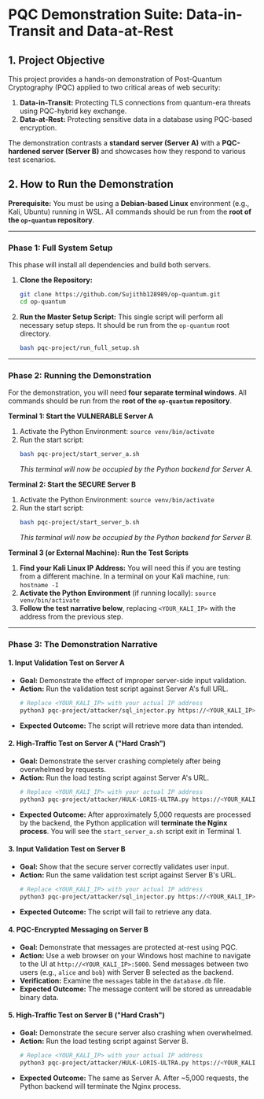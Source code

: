 # PQC Demonstration Suite: Data-in-Transit and Data-at-Rest

## 1. Project Objective

This project provides a hands-on demonstration of Post-Quantum Cryptography (PQC) applied to two critical areas of web security:
1.  **Data-in-Transit:** Protecting TLS connections from quantum-era threats using PQC-hybrid key exchange.
2.  **Data-at-Rest:** Protecting sensitive data in a database using PQC-based encryption.

The demonstration contrasts a **standard server (Server A)** with a **PQC-hardened server (Server B)** and showcases how they respond to various test scenarios.

## 2. How to Run the Demonstration

**Prerequisite:** You must be using a **Debian-based Linux** environment (e.g., Kali, Ubuntu) running in WSL. All commands should be run from the **root of the `op-quantum` repository**.

---

### Phase 1: Full System Setup

This phase will install all dependencies and build both servers.

1.  **Clone the Repository:**
    ```bash
    git clone https://github.com/Sujithb128989/op-quantum.git
    cd op-quantum
    ```

2.  **Run the Master Setup Script:** This single script will perform all necessary setup steps. It should be run from the `op-quantum` root directory.
    ```bash
    bash pqc-project/run_full_setup.sh
    ```

---

### Phase 2: Running the Demonstration

For the demonstration, you will need **four separate terminal windows**. All commands should be run from the **root of the `op-quantum` repository**.

**Terminal 1: Start the VULNERABLE Server A**
1.  Activate the Python Environment: `source venv/bin/activate`
2.  Run the start script:
    ```bash
    bash pqc-project/start_server_a.sh
    ```
    *This terminal will now be occupied by the Python backend for Server A.*

**Terminal 2: Start the SECURE Server B**
1.  Activate the Python Environment: `source venv/bin/activate`
2.  Run the start script:
    ```bash
    bash pqc-project/start_server_b.sh
    ```
    *This terminal will now be occupied by the Python backend for Server B.*

**Terminal 3 (or External Machine): Run the Test Scripts**
1.  **Find your Kali Linux IP Address:** You will need this if you are testing from a different machine. In a terminal on your Kali machine, run: `hostname -I`
2.  **Activate the Python Environment** (if running locally): `source venv/bin/activate`
3.  **Follow the test narrative below**, replacing `<YOUR_KALI_IP>` with the address from the previous step.

---

### Phase 3: The Demonstration Narrative

#### 1. Input Validation Test on Server A

*   **Goal:** Demonstrate the effect of improper server-side input validation.
*   **Action:** Run the validation test script against Server A's full URL.
    ```bash
    # Replace <YOUR_KALI_IP> with your actual IP address
    python3 pqc-project/attacker/sql_injector.py https://<YOUR_KALI_IP>:8443
    ```
*   **Expected Outcome:** The script will retrieve more data than intended.

#### 2. High-Traffic Test on Server A ("Hard Crash")

*   **Goal:** Demonstrate the server crashing completely after being overwhelmed by requests.
*   **Action:** Run the load testing script against Server A's URL.
    ```bash
    # Replace <YOUR_KALI_IP> with your actual IP address
    python3 pqc-project/attacker/HULK-LORIS-ULTRA.py https://<YOUR_KALI_IP>:8443/ -w 5000 -d 120
    ```
*   **Expected Outcome:** After approximately 5,000 requests are processed by the backend, the Python application will **terminate the Nginx process**. You will see the `start_server_a.sh` script exit in Terminal 1.

#### 3. Input Validation Test on Server B

*   **Goal:** Show that the secure server correctly validates user input.
*   **Action:** Run the same validation test script against Server B's URL.
    ```bash
    # Replace <YOUR_KALI_IP> with your actual IP address
    python3 pqc-project/attacker/sql_injector.py https://<YOUR_KALI_IP>:9443
    ```
*   **Expected Outcome:** The script will fail to retrieve any data.

#### 4. PQC-Encrypted Messaging on Server B

*   **Goal:** Demonstrate that messages are protected at-rest using PQC.
*   **Action:** Use a web browser on your Windows host machine to navigate to the UI at `http://<YOUR_KALI_IP>:5000`. Send messages between two users (e.g., `alice` and `bob`) with Server B selected as the backend.
*   **Verification:** Examine the `messages` table in the `database.db` file.
*   **Expected Outcome:** The message content will be stored as unreadable binary data.

#### 5. High-Traffic Test on Server B ("Hard Crash")

*   **Goal:** Demonstrate the secure server also crashing when overwhelmed.
*   **Action:** Run the load testing script against Server B.
    ```bash
    # Replace <YOUR_KALI_IP> with your actual IP address
    python3 pqc-project/attacker/HULK-LORIS-ULTRA.py https://<YOUR_KALI_IP>:9443/ -w 5000 -d 120
    ```
*   **Expected Outcome:** The same as Server A. After ~5,000 requests, the Python backend will terminate the Nginx process.
